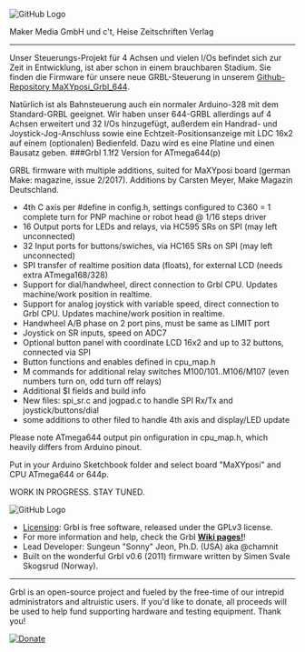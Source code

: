 ![GitHub Logo](http://www.heise.de/make/icons/make_logo.png)

Maker Media GmbH und c't, Heise Zeitschriften Verlag

***

Unser Steuerungs-Projekt für 4 Achsen und vielen I/Os befindet sich zur Zeit in Entwicklung, ist aber schon in einem brauchbaren Stadium. Sie finden die Firmware für unsere neue GRBL-Steuerung in unserem [Github-Repository MaXYposi_Grbl_644](https://github.com/heise/MaXYposi_Grbl_644).

Natürlich ist als Bahnsteuerung auch ein normaler Arduino-328 mit dem Standard-GRBL geeignet. Wir haben unser 644-GRBL allerdings auf 4 Achsen erweitert und 32 I/Os hinzugefügt, außerdem ein Handrad- und Joystick-Jog-Anschluss sowie eine Echtzeit-Positionsanzeige mit LDC 16x2 auf einem (optionalen) Bedienfeld. Dazu wird es eine Platine und einen Bausatz geben.
###Grbl 1.1f2 Version for ATmega644(p) 

GRBL firmware with multiple additions, suited for MaXYposi board (german Make: magazine, issue 2/2017). Additions by Carsten Meyer, Make Magazin Deutschland.

* 4th C axis per #define in config.h, settings configured to C360 = 1 complete turn for PNP machine or robot head @ 1/16 steps driver
* 16 Output ports for LEDs and relays, via HC595 SRs on SPI (may left unconnected)
* 32 Input ports for buttons/swiches, via HC165 SRs on SPI (may left unconnected)
* SPI transfer of realtime position data (floats), for external LCD (needs extra ATmega168/328)
* Support for dial/handwheel, direct connection to Grbl CPU. Updates machine/work position in realtime.
* Support for analog joystick with variable speed, direct connection to Grbl CPU. Updates machine/work position in realtime.
* Handwheel A/B phase on 2 port pins, must be same as LIMIT port
* Joystick on SR inputs, speed on ADC7
* Optional button panel with coordinate LCD 16x2 and up to 32 buttons, connected via SPI
* Button functions and enables defined in cpu_map.h
* M commands for additional relay switches M100/101..M106/M107 (even numbers turn on, odd turn off relays)
* Additional $I fields and build info
* New files: spi_sr.c and jogpad.c to handle SPI Rx/Tx and joystick/buttons/dial
* some additions to other filed to handle 4th axis and display/LED update

Please note ATmega644 output pin onfiguration in cpu_map.h, which heavily differs from Arduino pinout.

Put in your Arduino Sketchbook folder and select board "MaXYposi" and CPU ATmega644 or 644p.

WORK IN PROGRESS. STAY TUNED.



![GitHub Logo](https://github.com/gnea/grbl/blob/master/doc/media/Grbl%20Logo%20250px.png)

* [Licensing](https://github.com/gnea/grbl/wiki/Licensing): Grbl is free software, released under the GPLv3 license.
* For more information and help, check the Grbl **[Wiki pages!](https://github.com/gnea/grbl/wiki)**!
* Lead Developer: Sungeun "Sonny" Jeon, Ph.D. (USA) aka @chamnit
* Built on the wonderful Grbl v0.6 (2011) firmware written by Simen Svale Skogsrud (Norway).

-------------
Grbl is an open-source project and fueled by the free-time of our intrepid administrators and altruistic users. If you'd like to donate, all proceeds will be used to help fund supporting hardware and testing equipment. Thank you!

[![Donate](https://www.paypalobjects.com/en_US/i/btn/btn_donate_LG.gif)](https://www.paypal.com/cgi-bin/webscr?cmd=_s-xclick&hosted_button_id=CUGXJHXA36BYW)
